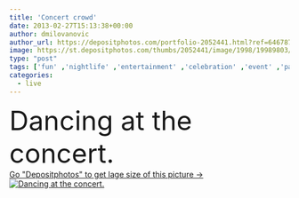```yaml
---
title: 'Concert crowd'
date: 2013-02-27T15:13:38+00:00
author: dmilovanovic
author_url: https://depositphotos.com/portfolio-2052441.html?ref=64678756
image: https://st.depositphotos.com/thumbs/2052441/image/1998/19989803/api_thumb_450.jpg?forcejpeg=true
type: "post"
tags: ['fun' ,'nightlife' ,'entertainment' ,'celebration' ,'event' ,'party' ,'people' ,'happiness' ,'cheerful' ,'light' ,'silhouette' ,'instrument' ,'open' ,'Back' ,'pop' ,'star' ,'motion' ,'festival' ,'night' ,'band' ,'sound' ,'live' ,'music' ,'perform' ,'performance' ,'stage' ,'vocal' ,'show' ,'dance' ,'rock' ,'concert' ,'club' ,'loud' ,'volume' ,'musician' ,'crowd' ,'excitement' ,'audience' ,'jam' ,'beat' ,'rhythm' ,'clap' ,'cheer' ,'applauding' ,'tempo' ,'musica' ,'gob' ,'live music' ,'concert stage' ,'live concert' ]
categories: 
  - live
---
```

<div aling="center">
            <font size="60"> Dancing at the concert.</font>   
</div>
<div>
    <a href='https://st.depositphotos.com/thumbs/2052441/image/1998/19989803/api_thumb_450.jpg?forcejpeg=true?ref=64678756' target=_blank > Go "Depositphotos" to get lage size of this picture ->
        <img href='https://st.depositphotos.com/thumbs/2052441/image/1998/19989803/api_thumb_450.jpg?forcejpeg=true?ref=64678756' src='https://st.depositphotos.com/2052441/1998/i/950/depositphotos_19989803-stock-photo-concert-crowd.jpg?forcejpeg=true' alt='Dancing at the concert.' >
    </a>
</div>
